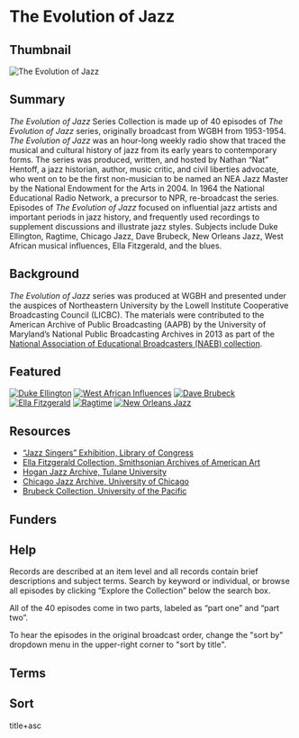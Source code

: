 # The Evolution of Jazz

## Thumbnail

![The Evolution of Jazz](https://s3.amazonaws.com/americanarchive.org/special-collections/EvolutionofJazz.jpg "The Evolution of Jazz")
## Summary

<em>The Evolution of Jazz</em> Series Collection is made up of 40 episodes of <em>The Evolution of Jazz</em> series, originally broadcast from WGBH from 1953-1954. <em>The Evolution of Jazz</em> was an hour-long weekly radio show that traced the musical and cultural history of jazz from its early years to contemporary forms. The series was produced, written, and hosted by Nathan “Nat” Hentoff, a jazz historian, author, music critic, and civil liberties advocate, who went on to be the first non-musician to be named an NEA Jazz Master by the National Endowment for the Arts in 2004. In 1964 the National Educational Radio Network, a precursor to NPR, re-broadcast the series. Episodes of <em>The Evolution of Jazz</em> focused on influential jazz artists and important periods in jazz history, and frequently used recordings to supplement discussions and illustrate jazz styles. Subjects include Duke Ellington, Ragtime, Chicago Jazz, Dave Brubeck, New Orleans Jazz, West African musical influences, Ella Fitzgerald, and the blues.

## Background

<em>The Evolution of Jazz</em> series was produced at WGBH and presented under the auspices of Northeastern University by the Lowell Institute Cooperative Broadcasting Council (LICBC). The materials were contributed to the American Archive of Public Broadcasting (AAPB) by the University of Maryland’s National Public Broadcasting Archives in 2013 as part of the [National Association of Educational Broadcasters (NAEB) collection](http://americanarchive.org/special_collections/naeb).

## Featured

[![Duke Ellington](https://s3.amazonaws.com/americanarchive.org/special-collections/aapb_tile.png)](/catalog/cpb-aacip_500-9z90dg82)
[![West African Influences](https://s3.amazonaws.com/americanarchive.org/special-collections/aapb_tile.png)](/catalog/cpb-aacip_500-c824g66s)
[![Dave Brubeck](https://s3.amazonaws.com/americanarchive.org/special-collections/aapb_tile.png)](/catalog/cpb-aacip_500-kd1qkz43)
[![Ella Fitzgerald](https://s3.amazonaws.com/americanarchive.org/special-collections/aapb_tile.png)](/catalog/cpb-aacip_500-bz619c4t)
[![Ragtime](https://s3.amazonaws.com/americanarchive.org/special-collections/aapb_tile.png)](/catalog/cpb-aacip_500-tt4fsd6k)
[![New Orleans Jazz](https://s3.amazonaws.com/americanarchive.org/special-collections/aapb_tile.png)](/catalog/cpb-aacip_500-fj29dt01)

## Resources

- [“Jazz Singers” Exhibition, Library of Congress](https://www.loc.gov/exhibits/jazz-singers/)
- [Ella Fitzgerald Collection, Smithsonian Archives of American Art](https://www.aaa.si.edu/collection-features/ella-fitzgerald)
- [Hogan Jazz Archive, Tulane University](https://jazz.tulane.edu/)
- [Chicago Jazz Archive, University of Chicago](https://www.lib.uchicago.edu/collex/collections/chicago-jazz-archive/)
- [Brubeck Collection, University of the Pacific](https://www.pacific.edu/university-libraries/find/holt-atherton-special-collections/brubeck-collection.html)

## Funders

## Help

Records are described at an item level and all records contain brief descriptions and subject terms. Search by keyword or individual, or browse all episodes by clicking “Explore the Collection” below the search box.

All of the 40 episodes come in two parts, labeled as “part one” and “part two”.

To hear the episodes in the original broadcast order, change the "sort by" dropdown menu in the upper-right corner to "sort by title".

## Terms

## Sort

title+asc
